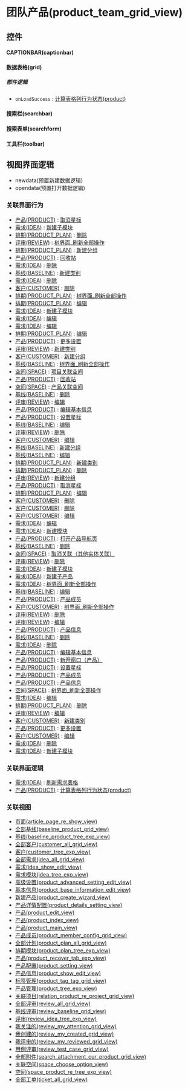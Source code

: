 # 团队产品(product_team_grid_view)  <!-- {docsify-ignore-all} -->



## 控件
#### CAPTIONBAR(captionbar)
#### 数据表格(grid)

##### 部件逻辑
* `onLoadSuccess` : [计算表格列行为状态(product)](module/ProdMgmt/product/uilogic/calc_column_action_state)
#### 搜索栏(searchbar)
#### 搜索表单(searchform)
#### 工具栏(toolbar)

## 视图界面逻辑
  * newdata(预置新建数据逻辑)
  * opendata(预置打开数据逻辑)


### 关联界面行为
  * [产品(PRODUCT)](module/ProdMgmt/product) : [取消星标](module/ProdMgmt/product#界面行为)
  * [需求(IDEA)](module/ProdMgmt/idea) : [新建子模块](module/ProdMgmt/idea#界面行为)
  * [排期(PRODUCT_PLAN)](module/ProdMgmt/product_plan) : [删除](module/ProdMgmt/product_plan#界面行为)
  * [评审(REVIEW)](module/TestMgmt/review) : [树界面_刷新全部操作](module/TestMgmt/review#界面行为)
  * [排期(PRODUCT_PLAN)](module/ProdMgmt/product_plan) : [新建分组](module/ProdMgmt/product_plan#界面行为)
  * [产品(PRODUCT)](module/ProdMgmt/product) : [回收站](module/ProdMgmt/product#界面行为)
  * [需求(IDEA)](module/ProdMgmt/idea) : [删除](module/ProdMgmt/idea#界面行为)
  * [基线(BASELINE)](module/Base/baseline) : [新建类别](module/Base/baseline#界面行为)
  * [需求(IDEA)](module/ProdMgmt/idea) : [删除](module/ProdMgmt/idea#界面行为)
  * [客户(CUSTOMER)](module/ProdMgmt/customer) : [删除](module/ProdMgmt/customer#界面行为)
  * [排期(PRODUCT_PLAN)](module/ProdMgmt/product_plan) : [树界面_刷新全部操作](module/ProdMgmt/product_plan#界面行为)
  * [排期(PRODUCT_PLAN)](module/ProdMgmt/product_plan) : [编辑](module/ProdMgmt/product_plan#界面行为)
  * [需求(IDEA)](module/ProdMgmt/idea) : [新建子模块](module/ProdMgmt/idea#界面行为)
  * [需求(IDEA)](module/ProdMgmt/idea) : [编辑](module/ProdMgmt/idea#界面行为)
  * [需求(IDEA)](module/ProdMgmt/idea) : [编辑](module/ProdMgmt/idea#界面行为)
  * [排期(PRODUCT_PLAN)](module/ProdMgmt/product_plan) : [编辑](module/ProdMgmt/product_plan#界面行为)
  * [产品(PRODUCT)](module/ProdMgmt/product) : [更多设置](module/ProdMgmt/product#界面行为)
  * [评审(REVIEW)](module/TestMgmt/review) : [新建类别](module/TestMgmt/review#界面行为)
  * [客户(CUSTOMER)](module/ProdMgmt/customer) : [新建分组](module/ProdMgmt/customer#界面行为)
  * [基线(BASELINE)](module/Base/baseline) : [树界面_刷新全部操作](module/Base/baseline#界面行为)
  * [空间(SPACE)](module/Wiki/space) : [项目关联空间](module/Wiki/space#界面行为)
  * [产品(PRODUCT)](module/ProdMgmt/product) : [回收站](module/ProdMgmt/product#界面行为)
  * [空间(SPACE)](module/Wiki/space) : [产品关联空间](module/Wiki/space#界面行为)
  * [基线(BASELINE)](module/Base/baseline) : [删除](module/Base/baseline#界面行为)
  * [评审(REVIEW)](module/TestMgmt/review) : [编辑](module/TestMgmt/review#界面行为)
  * [产品(PRODUCT)](module/ProdMgmt/product) : [编辑基本信息](module/ProdMgmt/product#界面行为)
  * [产品(PRODUCT)](module/ProdMgmt/product) : [设置星标](module/ProdMgmt/product#界面行为)
  * [基线(BASELINE)](module/Base/baseline) : [编辑](module/Base/baseline#界面行为)
  * [评审(REVIEW)](module/TestMgmt/review) : [删除](module/TestMgmt/review#界面行为)
  * [客户(CUSTOMER)](module/ProdMgmt/customer) : [编辑](module/ProdMgmt/customer#界面行为)
  * [基线(BASELINE)](module/Base/baseline) : [新建分组](module/Base/baseline#界面行为)
  * [基线(BASELINE)](module/Base/baseline) : [编辑](module/Base/baseline#界面行为)
  * [排期(PRODUCT_PLAN)](module/ProdMgmt/product_plan) : [新建类别](module/ProdMgmt/product_plan#界面行为)
  * [排期(PRODUCT_PLAN)](module/ProdMgmt/product_plan) : [删除](module/ProdMgmt/product_plan#界面行为)
  * [评审(REVIEW)](module/TestMgmt/review) : [新建分组](module/TestMgmt/review#界面行为)
  * [产品(PRODUCT)](module/ProdMgmt/product) : [取消星标](module/ProdMgmt/product#界面行为)
  * [排期(PRODUCT_PLAN)](module/ProdMgmt/product_plan) : [编辑](module/ProdMgmt/product_plan#界面行为)
  * [客户(CUSTOMER)](module/ProdMgmt/customer) : [删除](module/ProdMgmt/customer#界面行为)
  * [客户(CUSTOMER)](module/ProdMgmt/customer) : [删除](module/ProdMgmt/customer#界面行为)
  * [客户(CUSTOMER)](module/ProdMgmt/customer) : [编辑](module/ProdMgmt/customer#界面行为)
  * [需求(IDEA)](module/ProdMgmt/idea) : [编辑](module/ProdMgmt/idea#界面行为)
  * [需求(IDEA)](module/ProdMgmt/idea) : [新建模块](module/ProdMgmt/idea#界面行为)
  * [产品(PRODUCT)](module/ProdMgmt/product) : [打开产品导航页](module/ProdMgmt/product#界面行为)
  * [基线(BASELINE)](module/Base/baseline) : [删除](module/Base/baseline#界面行为)
  * [空间(SPACE)](module/Wiki/space) : [取消关联（其他实体关联）](module/Wiki/space#界面行为)
  * [评审(REVIEW)](module/TestMgmt/review) : [删除](module/TestMgmt/review#界面行为)
  * [需求(IDEA)](module/ProdMgmt/idea) : [新建子模块](module/ProdMgmt/idea#界面行为)
  * [需求(IDEA)](module/ProdMgmt/idea) : [新建子产品](module/ProdMgmt/idea#界面行为)
  * [需求(IDEA)](module/ProdMgmt/idea) : [树界面_刷新全部操作](module/ProdMgmt/idea#界面行为)
  * [基线(BASELINE)](module/Base/baseline) : [编辑](module/Base/baseline#界面行为)
  * [产品(PRODUCT)](module/ProdMgmt/product) : [产品成员](module/ProdMgmt/product#界面行为)
  * [客户(CUSTOMER)](module/ProdMgmt/customer) : [树界面_刷新全部操作](module/ProdMgmt/customer#界面行为)
  * [评审(REVIEW)](module/TestMgmt/review) : [删除](module/TestMgmt/review#界面行为)
  * [评审(REVIEW)](module/TestMgmt/review) : [编辑](module/TestMgmt/review#界面行为)
  * [产品(PRODUCT)](module/ProdMgmt/product) : [产品信息](module/ProdMgmt/product#界面行为)
  * [基线(BASELINE)](module/Base/baseline) : [删除](module/Base/baseline#界面行为)
  * [需求(IDEA)](module/ProdMgmt/idea) : [删除](module/ProdMgmt/idea#界面行为)
  * [产品(PRODUCT)](module/ProdMgmt/product) : [编辑基本信息](module/ProdMgmt/product#界面行为)
  * [产品(PRODUCT)](module/ProdMgmt/product) : [新开窗口（产品）](module/ProdMgmt/product#界面行为)
  * [产品(PRODUCT)](module/ProdMgmt/product) : [设置星标](module/ProdMgmt/product#界面行为)
  * [产品(PRODUCT)](module/ProdMgmt/product) : [产品成员](module/ProdMgmt/product#界面行为)
  * [产品(PRODUCT)](module/ProdMgmt/product) : [产品信息](module/ProdMgmt/product#界面行为)
  * [空间(SPACE)](module/Wiki/space) : [树界面_刷新全部操作](module/Wiki/space#界面行为)
  * [需求(IDEA)](module/ProdMgmt/idea) : [编辑](module/ProdMgmt/idea#界面行为)
  * [排期(PRODUCT_PLAN)](module/ProdMgmt/product_plan) : [删除](module/ProdMgmt/product_plan#界面行为)
  * [评审(REVIEW)](module/TestMgmt/review) : [编辑](module/TestMgmt/review#界面行为)
  * [客户(CUSTOMER)](module/ProdMgmt/customer) : [新建类别](module/ProdMgmt/customer#界面行为)
  * [产品(PRODUCT)](module/ProdMgmt/product) : [更多设置](module/ProdMgmt/product#界面行为)
  * [客户(CUSTOMER)](module/ProdMgmt/customer) : [编辑](module/ProdMgmt/customer#界面行为)
  * [需求(IDEA)](module/ProdMgmt/idea) : [删除](module/ProdMgmt/idea#界面行为)
  * [需求(IDEA)](module/ProdMgmt/idea) : [新建子模块](module/ProdMgmt/idea#界面行为)

### 关联界面逻辑
  * [需求(IDEA)](module/ProdMgmt/idea) : [刷新需求表格](module/ProdMgmt/idea/uilogic/refresh_idea_grid)
  * [产品(PRODUCT)](module/ProdMgmt/product) : [计算表格列行为状态(product)](module/ProdMgmt/product/uilogic/calc_column_action_state)

### 关联视图
  * [页面(article_page_re_show_view)](app/view/article_page_re_show_view)
  * [全部基线(baseline_product_grid_view)](app/view/baseline_product_grid_view)
  * [基线(baseline_product_tree_exp_view)](app/view/baseline_product_tree_exp_view)
  * [全部客户(customer_all_grid_view)](app/view/customer_all_grid_view)
  * [客户(customer_tree_exp_view)](app/view/customer_tree_exp_view)
  * [全部需求(idea_all_grid_view)](app/view/idea_all_grid_view)
  * [需求(idea_show_edit_view)](app/view/idea_show_edit_view)
  * [需求模块(idea_tree_exp_view)](app/view/idea_tree_exp_view)
  * [高级设置(product_advanced_setting_edit_view)](app/view/product_advanced_setting_edit_view)
  * [基本信息(product_base_information_edit_view)](app/view/product_base_information_edit_view)
  * [新建产品(product_create_wizard_view)](app/view/product_create_wizard_view)
  * [产品详情配置(product_details_setting_view)](app/view/product_details_setting_view)
  * [产品(product_edit_view)](app/view/product_edit_view)
  * [产品(product_index_view)](app/view/product_index_view)
  * [产品(product_main_view)](app/view/product_main_view)
  * [产品成员(product_member_config_grid_view)](app/view/product_member_config_grid_view)
  * [全部计划(product_plan_all_grid_view)](app/view/product_plan_all_grid_view)
  * [排期模块(product_plan_tree_exp_view)](app/view/product_plan_tree_exp_view)
  * [产品(product_recover_tab_exp_view)](app/view/product_recover_tab_exp_view)
  * [产品配置(product_setting_view)](app/view/product_setting_view)
  * [产品信息(product_show_edit_view)](app/view/product_show_edit_view)
  * [标签管理(product_tag_tag_grid_view)](app/view/product_tag_tag_grid_view)
  * [产品管理(product_tree_exp_view)](app/view/product_tree_exp_view)
  * [关联项目(relation_product_re_project_grid_view)](app/view/relation_product_re_project_grid_view)
  * [全部评审(review_all_grid_view)](app/view/review_all_grid_view)
  * [基线评审(review_baseline_grid_view)](app/view/review_baseline_grid_view)
  * [评审(review_idea_tree_exp_view)](app/view/review_idea_tree_exp_view)
  * [我关注的(review_my_attention_grid_view)](app/view/review_my_attention_grid_view)
  * [我创建的(review_my_created_grid_view)](app/view/review_my_created_grid_view)
  * [我评审的(review_my_reviewed_grid_view)](app/view/review_my_reviewed_grid_view)
  * [用例评审(review_test_case_grid_view)](app/view/review_test_case_grid_view)
  * [全部附件(search_attachment_cur_product_grid_view)](app/view/search_attachment_cur_product_grid_view)
  * [关联空间(space_choose_option_view)](app/view/space_choose_option_view)
  * [空间(space_product_re_tree_exp_view)](app/view/space_product_re_tree_exp_view)
  * [全部工单(ticket_all_grid_view)](app/view/ticket_all_grid_view)

<script>
 const { createApp } = Vue
  createApp({
    data() {
      return {

      }
    }
  }).use(ElementPlus).mount('#app')
</script>